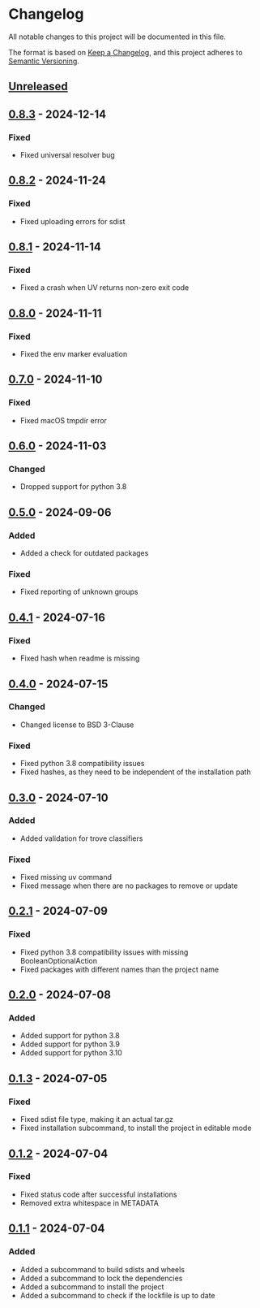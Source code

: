 # Changelog

All notable changes to this project will be documented in this file.

The format is based on [Keep a Changelog], and this project adheres to [Semantic Versioning].

## [Unreleased]

## [0.8.3] - 2024-12-14

### Fixed

-   Fixed universal resolver bug

## [0.8.2] - 2024-11-24

### Fixed

-   Fixed uploading errors for sdist

## [0.8.1] - 2024-11-14

### Fixed

-   Fixed a crash when UV returns non-zero exit code

## [0.8.0] - 2024-11-11

### Fixed

-   Fixed the env marker evaluation

## [0.7.0] - 2024-11-10

### Fixed

-   Fixed macOS tmpdir error

## [0.6.0] - 2024-11-03

### Changed

-   Dropped support for python 3.8

## [0.5.0] - 2024-09-06

### Added

-   Added a check for outdated packages

### Fixed

-   Fixed reporting of unknown groups

## [0.4.1] - 2024-07-16

### Fixed

-   Fixed hash when readme is missing

## [0.4.0] - 2024-07-15

### Changed

-   Changed license to BSD 3-Clause

### Fixed

-   Fixed python 3.8 compatibility issues
-   Fixed hashes, as they need to be independent of the installation path

## [0.3.0] - 2024-07-10

### Added

-   Added validation for trove classifiers

### Fixed

-   Fixed missing uv command
-   Fixed message when there are no packages to remove or update

## [0.2.1] - 2024-07-09

### Fixed

-   Fixed python 3.8 compatibility issues with missing BooleanOptionalAction
-   Fixed packages with different names than the project name

## [0.2.0] - 2024-07-08

### Added

-   Added support for python 3.8
-   Added support for python 3.9
-   Added support for python 3.10

## [0.1.3] - 2024-07-05

### Fixed

-   Fixed sdist file type, making it an actual tar.gz
-   Fixed installation subcommand, to install the project in editable mode

## [0.1.2] - 2024-07-04

### Fixed

-   Fixed status code after successful installations
-   Removed extra whitespace in METADATA

## [0.1.1] - 2024-07-04

### Added

-   Added a subcommand to build sdists and wheels
-   Added a subcommand to lock the dependencies
-   Added a subcommand to install the project
-   Added a subcommand to check if the lockfile is up to date

[Keep a Changelog]: https://keepachangelog.com/en/1.0.0/
[Semantic Versioning]: https://semver.org/spec/v2.0.0.html
[Unreleased]: https://github.com/spapanik/phosphorus/compare/v0.8.3...main
[0.8.3]: https://github.com/spapanik/phosphorus/compare/v0.8.2...v0.8.3
[0.8.2]: https://github.com/spapanik/phosphorus/compare/v0.8.1...v0.8.2
[0.8.1]: https://github.com/spapanik/phosphorus/compare/v0.8.0...v0.8.1
[0.8.0]: https://github.com/spapanik/phosphorus/compare/v0.7.0...v0.8.0
[0.7.0]: https://github.com/spapanik/phosphorus/compare/v0.6.0...v0.7.0
[0.6.0]: https://github.com/spapanik/phosphorus/compare/v0.5.0...v0.6.0
[0.5.0]: https://github.com/spapanik/phosphorus/compare/v0.4.1...v0.5.0
[0.4.1]: https://github.com/spapanik/phosphorus/compare/v0.4.0...v0.4.1
[0.4.0]: https://github.com/spapanik/phosphorus/compare/v0.3.0...v0.4.0
[0.3.0]: https://github.com/spapanik/phosphorus/compare/v0.2.1...v0.3.0
[0.2.1]: https://github.com/spapanik/phosphorus/compare/v0.2.0...v0.2.1
[0.2.0]: https://github.com/spapanik/phosphorus/compare/v0.1.3...v0.2.0
[0.1.3]: https://github.com/spapanik/eulertools/compare/v0.1.2...v0.1.3
[0.1.2]: https://github.com/spapanik/eulertools/compare/v0.1.1...v0.1.2
[0.1.1]: https://github.com/spapanik/eulertools/releases/tag/v0.1.1
